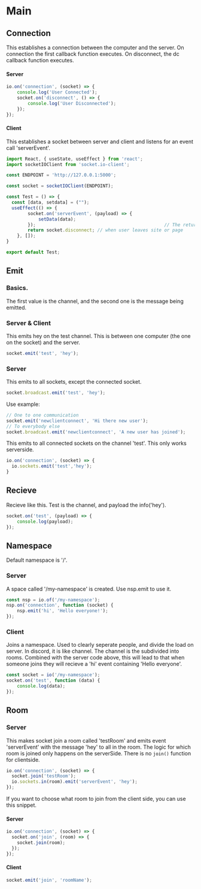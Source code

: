 # Main

## Connection

This establishes a connection between the computer and the server. On connection the first callback function executes. On disconnect, the dc callback function executes.

#### Server

```javascript
io.on('connection', (socket) => {
    console.log('User Connected');
    socket.on('disconnect', () => {
        console.log('User Disconnected');
    });
});
```

#### Client

This establishes a socket between server and client and listens for an event call 'serverEvent'.

```javascript
import React, { useState, useEffect } from 'react';
import socketIOClient from 'socket.io-client';

const ENDPOINT = 'http://127.0.0.1:5000';

const socket = socketIOClient(ENDPOINT);

const Test = () => {
  const [data, setdata] = ("");
  useEffect(() => {
        socket.on('serverEvent', (payload) => {
            setData(data);
        });                                                // The return function in useEffect is executed
        return socket.disconnect; // when user leaves site or page
    }, []);
}

export default Test;
```

## Emit

### Basics.

The first value is the channel, and the second one is the message being emitted.

### Server & Client

This emits hey on the test channel. This is between one computer \(the one on the socket\) and the server.

```javascript
socket.emit('test', 'hey');
```

### Server

This emits to all sockets, except the connected socket.

```javascript
socket.broadcast.emit('test', 'hey');
```

Use example:

```javascript
// One to one communication
socket.emit('newclientconnect', 'Hi there new user');
// To everybody else
socket.broadcast.emit('newclientconnect', 'A new user has joined');
```

This emits to all connected sockets on the channel 'test'. This only works serverside.

```javascript
io.on('connection', (socket) => {
  io.sockets.emit('test','hey');
}
```

## Recieve

Recieve like this. Test is the channel, and payload the info\('hey'\).

```javascript
socket.on('test', (payload) => {
    console.log(payload);
});
```

## Namespace

Default namespace is '/'.

### Server

A space called '/my-namespace' is created. Use nsp.emit to use it.

```javascript
const nsp = io.of('/my-namespace');
nsp.on('connection', function (socket) {
    nsp.emit('hi', 'Hello everyone!');
});
```

### Client

Joins a namespace. Used to clearly seperate people, and divide the load on server. In discord, it is like channel. The channel is the subdivided into rooms. Combined with the server code above, this will lead to that when someone joins they will recieve a 'hi' event containing 'Hello everyone'.

```javascript
const socket = io('/my-namespace');
socket.on('test', function (data) {
    console.log(data);
});
```

## Room

### Server

This makes socket join a room called 'testRoom' and emits event 'serverEvent' with the message 'hey' to all in the room. The logic for which room is joined only happens on the serverSide. There is no `join()` function for clientside.

```javascript
io.on('connection', (socket) => {
  socket.join('testRoom');
  io.sockets.in(room).emit('serverEvent', 'hey');
});
```

If you want to choose what room to join from the client side, you can use this snippet.

#### Server

```javascript
io.on('connection', (socket) => {
  socket.on('join', (room) => {
    socket.join(room);
  });
});
```

#### Client

```javascript
socket.emit('join', 'roomName');
```

